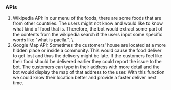 ### APIs
1. Wikipedia API: In our menu of the foods, there are some foods that are from other countries. The users might not know and would like to know what kind of food that is. Therefore, the bot would extract some part of the contents from the wikipedia search if the users input some specific words like "what is paella.". \
2. Google Map API: Sometimes the customers' house are located at a more hidden place or inside a community. This would cause the food deliver to get lost and thus the delivery might be late. If the customers feel like their food should be delivered earlier they could report the issue to the bot. The customers can type in their address with more detail and the bot would display the map of that address to the user. With this function we could know their location better and provide a faster deliver next time.
